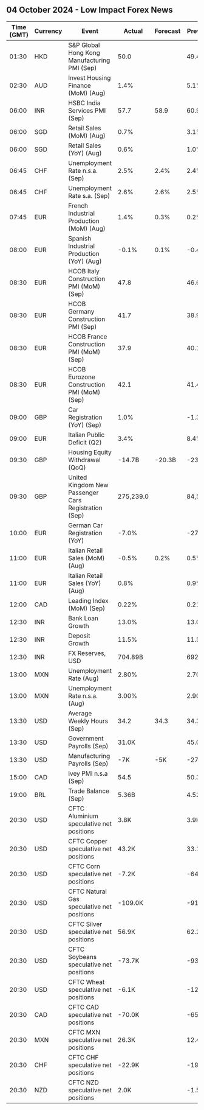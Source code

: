 ## 04 October 2024 - Low Impact Forex News

| Time (GMT) | Currency | Event | Actual | Forecast | Previous |
|------|----------|-------|--------|----------|----------|
| 01:30 | HKD | S&P Global Hong Kong Manufacturing PMI (Sep) | 50.0 |  | 49.4 |
| 02:30 | AUD | Invest Housing Finance (MoM) (Aug) | 1.4% |  | 5.1% |
| 06:00 | INR | HSBC India Services PMI (Sep) | 57.7 | 58.9 | 60.9 |
| 06:00 | SGD | Retail Sales (MoM) (Aug) | 0.7% |  | 3.1% |
| 06:00 | SGD | Retail Sales (YoY) (Aug) | 0.6% |  | 1.0% |
| 06:45 | CHF | Unemployment Rate n.s.a. (Sep) | 2.5% | 2.4% | 2.4% |
| 06:45 | CHF | Unemployment Rate s.a. (Sep) | 2.6% | 2.6% | 2.5% |
| 07:45 | EUR | French Industrial Production (MoM) (Aug) | 1.4% | 0.3% | 0.2% |
| 08:00 | EUR | Spanish Industrial Production (YoY) (Aug) | -0.1% | 0.1% | -0.4% |
| 08:30 | EUR | HCOB Italy Construction PMI (MoM) (Sep) | 47.8 |  | 46.6 |
| 08:30 | EUR | HCOB Germany Construction PMI (Sep) | 41.7 |  | 38.9 |
| 08:30 | EUR | HCOB France Construction PMI (MoM) (Sep) | 37.9 |  | 40.1 |
| 08:30 | EUR | HCOB Eurozone Construction PMI (MoM) (Sep) | 42.1 |  | 41.4 |
| 09:00 | GBP | Car Registration (YoY) (Sep) | 1.0% |  | -1.3% |
| 09:00 | EUR | Italian Public Deficit (Q2) | 3.4% |  | 8.4% |
| 09:30 | GBP | Housing Equity Withdrawal (QoQ) | -14.7B | -20.3B | -23.0B |
| 09:30 | GBP | United Kingdom New Passenger Cars Registration (Sep) | 275,239.0 |  | 84,575.0 |
| 10:00 | EUR | German Car Registration (YoY) | -7.0% |  | -27.8% |
| 11:00 | EUR | Italian Retail Sales (MoM) (Aug) | -0.5% | 0.2% | 0.5% |
| 11:00 | EUR | Italian Retail Sales (YoY) (Aug) | 0.8% |  | 0.9% |
| 12:00 | CAD | Leading Index (MoM) (Sep) | 0.22% |  | 0.21% |
| 12:30 | INR | Bank Loan Growth | 13.0% |  | 13.0% |
| 12:30 | INR | Deposit Growth | 11.5% |  | 11.5% |
| 12:30 | INR | FX Reserves, USD | 704.89B |  | 692.30B |
| 13:00 | MXN | Unemployment Rate (Aug) | 2.80% |  | 2.70% |
| 13:00 | MXN | Unemployment Rate n.s.a. (Aug) | 3.00% |  | 2.90% |
| 13:30 | USD | Average Weekly Hours (Sep) | 34.2 | 34.3 | 34.3 |
| 13:30 | USD | Government Payrolls (Sep) | 31.0K |  | 45.0K |
| 13:30 | USD | Manufacturing Payrolls (Sep) | -7K | -5K | -27K |
| 15:00 | CAD | Ivey PMI n.s.a (Sep) | 54.5 |  | 50.3 |
| 19:00 | BRL | Trade Balance (Sep) | 5.36B |  | 4.52B |
| 20:30 | USD | CFTC Aluminium speculative net positions | 3.8K |  | 3.9K |
| 20:30 | USD | CFTC Copper speculative net positions | 43.2K |  | 33.1K |
| 20:30 | USD | CFTC Corn speculative net positions | -7.2K |  | -64.2K |
| 20:30 | USD | CFTC Natural Gas speculative net positions | -109.0K |  | -91.5K |
| 20:30 | USD | CFTC Silver speculative net positions | 56.9K |  | 62.2K |
| 20:30 | USD | CFTC Soybeans speculative net positions | -73.7K |  | -93.4K |
| 20:30 | USD | CFTC Wheat speculative net positions | -6.1K |  | -12.1K |
| 20:30 | CAD | CFTC CAD speculative net positions | -70.0K |  | -65.6K |
| 20:30 | MXN | CFTC MXN speculative net positions | 26.3K |  | 12.4K |
| 20:30 | CHF | CFTC CHF speculative net positions | -22.9K |  | -19.3K |
| 20:30 | NZD | CFTC NZD speculative net positions | 2.0K |  | -1.5K |
